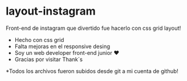 # layout-instagram
Front-end de instagram que divertido fue hacerlo con css grid layout!

* Hecho con css grid 
* Falta mejoras en el responsive desing
* Soy un web developer front-end junior ❤️
* Gracias por visitar Thank´s

*Todos los archivos fueron subidos desde git a mi cuenta de github!